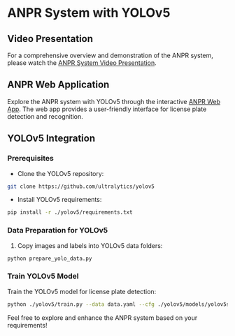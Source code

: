 # ANPR System with YOLOv5

## Video Presentation

For a comprehensive overview and demonstration of the ANPR system, please watch the [ANPR System Video Presentation](https://drive.google.com/file/d/1IN02u-d14NFR4ilAd04kvPvO12O7Ic1R/view?usp=sharing).

## ANPR Web Application

Explore the ANPR system with YOLOv5 through the interactive [ANPR Web App](https://anpr-web-app-v46pf9hiuickkuqnym8mmo.streamlit.app/). The web app provides a user-friendly interface for license plate detection and recognition.

## YOLOv5 Integration

### Prerequisites

- Clone the YOLOv5 repository:

```bash
git clone https://github.com/ultralytics/yolov5
```

- Install YOLOv5 requirements:

```bash
pip install -r ./yolov5/requirements.txt
```

### Data Preparation for YOLOv5

1. Copy images and labels into YOLOv5 data folders:

```bash
python prepare_yolo_data.py
```

### Train YOLOv5 Model

Train the YOLOv5 model for license plate detection:

```bash
python ./yolov5/train.py --data data.yaml --cfg ./yolov5/models/yolov5s.yaml --batch-size 8 --name Model --epochs 100
```

Feel free to explore and enhance the ANPR system based on your requirements!
